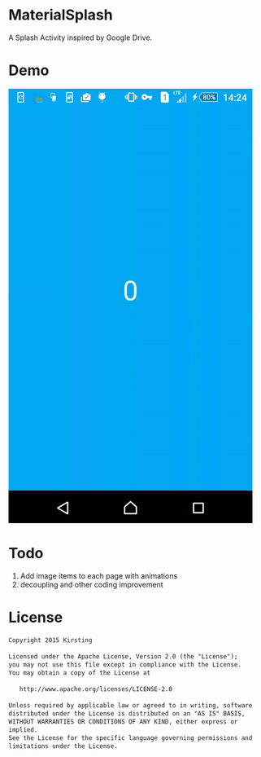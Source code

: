 # MaterialSplash
A Splash Activity inspired by Google Drive.

# Demo
![](art/demo1.gif)

# Todo
1. Add image items to each page with animations
2. decoupling and other coding improvement

# License


    Copyright 2015 Kirsting

    Licensed under the Apache License, Version 2.0 (the "License");
    you may not use this file except in compliance with the License.
    You may obtain a copy of the License at

       http://www.apache.org/licenses/LICENSE-2.0

    Unless required by applicable law or agreed to in writing, software
    distributed under the License is distributed on an "AS IS" BASIS,
    WITHOUT WARRANTIES OR CONDITIONS OF ANY KIND, either express or implied.
    See the License for the specific language governing permissions and
    limitations under the License.
